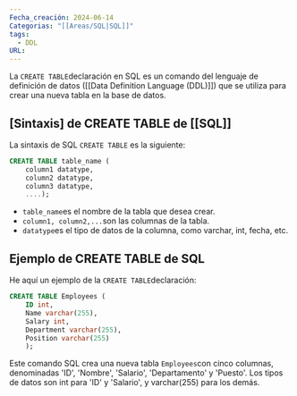 ```yaml
---
Fecha_creación: 2024-06-14
Categorias: "[[Areas/SQL|SQL]]"
tags:
  - DDL
URL:
---
```


La `CREATE TABLE`declaración en SQL es un comando del lenguaje de definición de datos ([[Data Definition Language (DDL)]]) que se utiliza para crear una nueva tabla en la base de datos.

## [Sintaxis] de CREATE TABLE de [[SQL]]

La sintaxis de SQL `CREATE TABLE` es la siguiente:

```SQL
CREATE TABLE table_name (    
	column1 datatype,
	column2 datatype,
	column3 datatype,   
	....);
```

- `table_name`es el nombre de la tabla que desea crear.
- `column1, column2,...`son las columnas de la tabla.
- `datatype`es el tipo de datos de la columna, como varchar, int, fecha, etc.

## Ejemplo de CREATE TABLE de SQL

He aquí un ejemplo de la `CREATE TABLE`declaración:

```SQL
CREATE TABLE Employees (
	ID int,
	Name varchar(255),
	Salary int,
	Department varchar(255),
    Position varchar(255)
    );
```

Este comando SQL crea una nueva tabla `Employees`con cinco columnas, denominadas 'ID', 'Nombre', 'Salario', 'Departamento' y 'Puesto'. Los tipos de datos son int para 'ID' y 'Salario', y varchar(255) para los demás.
